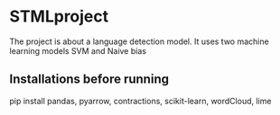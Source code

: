 # STMLproject

The project is about a language detection model. It uses two machine learning models SVM and Naive bias 

## Installations before running

pip install pandas, pyarrow, contractions, scikit-learn, wordCloud, lime
